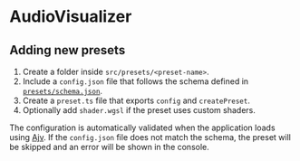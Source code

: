 # AudioVisualizer

## Adding new presets

1. Create a folder inside `src/presets/<preset-name>`.
2. Include a `config.json` file that follows the schema defined in [`presets/schema.json`](presets/schema.json).
3. Create a `preset.ts` file that exports `config` and `createPreset`.
4. Optionally add `shader.wgsl` if the preset uses custom shaders.

The configuration is automatically validated when the application loads using [Ajv](https://ajv.js.org/). If the `config.json` file does not match the schema, the preset will be skipped and an error will be shown in the console.
